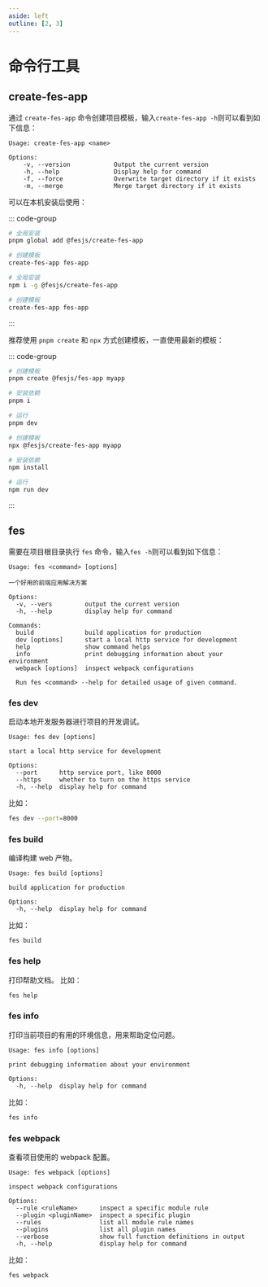 ```yaml
---
aside: left
outline: [2, 3]
---
```


# 命令行工具

## create-fes-app

通过 `create-fes-app` 命令创建项目模板，输入`create-fes-app -h`则可以看到如下信息：

```
Usage: create-fes-app <name>

Options:
    -v, --version            Output the current version
    -h, --help               Display help for command
    -f, --force              Overwrite target directory if it exists
    -m, --merge              Merge target directory if it exists
```

可以在本机安装后使用：

::: code-group

```bash [pnpm]
# 全局安装
pnpm global add @fesjs/create-fes-app

# 创建模板
create-fes-app fes-app
```

```bash [npm]
# 全局安装
npm i -g @fesjs/create-fes-app

# 创建模板
create-fes-app fes-app
```

:::

推荐使用 `pnpm create` 和 `npx` 方式创建模板，一直使用最新的模板：

::: code-group

```bash [pnpm]
# 创建模板
pnpm create @fesjs/fes-app myapp

# 安装依赖
pnpm i

# 运行
pnpm dev
```

```bash [npm]
# 创建模板
npx @fesjs/create-fes-app myapp

# 安装依赖
npm install

# 运行
npm run dev
```

:::

## fes

需要在项目根目录执行 `fes` 命令，输入`fes -h`则可以看到如下信息：

```
Usage: fes <command> [options]

一个好用的前端应用解决方案

Options:
  -v, --vers         output the current version
  -h, --help         display help for command

Commands:
  build              build application for production
  dev [options]      start a local http service for development
  help               show command helps
  info               print debugging information about your environment
  webpack [options]  inspect webpack configurations

  Run fes <command> --help for detailed usage of given command.
```

### fes dev

启动本地开发服务器进行项目的开发调试。

```
Usage: fes dev [options]

start a local http service for development

Options:
  --port      http service port, like 8000
  --https     whether to turn on the https service
  -h, --help  display help for command
```

比如：

```bash
fes dev --port=8000
```

### fes build

编译构建 web 产物。

```
Usage: fes build [options]

build application for production

Options:
  -h, --help  display help for command
```

比如：

```
fes build
```

### fes help

打印帮助文档。
比如：

```bash
fes help
```

### fes info

打印当前项目的有用的环境信息，用来帮助定位问题。

```
Usage: fes info [options]

print debugging information about your environment

Options:
  -h, --help  display help for command
```

比如：

```bash
fes info
```

### fes webpack

查看项目使用的 webpack 配置。

```
Usage: fes webpack [options]

inspect webpack configurations

Options:
  --rule <ruleName>      inspect a specific module rule
  --plugin <pluginName>  inspect a specific plugin
  --rules                list all module rule names
  --plugins              list all plugin names
  --verbose              show full function definitions in output
  -h, --help             display help for command
```

比如：

```bash
fes webpack
```
